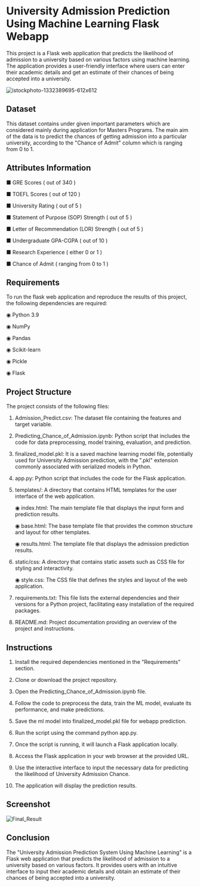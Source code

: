 
# University Admission Prediction Using Machine Learning Flask Webapp

This project is a Flask web application that predicts the likelihood of admission to a university based on various factors using machine learning. The application provides a user-friendly interface where users can enter their academic details and get an estimate of their chances of being accepted into a university.

![istockphoto-1332389695-612x612](https://github.com/Mohamed-Ashif/University-Admission-Prediction-System/assets/78372127/64551c9b-0ace-4f76-a9b0-f42cf7371240)

## Dataset

This dataset contains under given important parameters which are considered mainly during application for Masters Programs. The main aim of the data is to predict the chances of getting admission into a particular university, according to the "Chance of Admit" column which is ranging from 0 to 1.


## Attributes Information

■ GRE Scores ( out of 340 )

■ TOEFL Scores ( out of 120 )

■ University Rating ( out of 5 )

■ Statement of Purpose (SOP) Strength ( out of 5 )

■ Letter of Recommendation (LOR) Strength ( out of 5 )

■ Undergraduate GPA-CGPA ( out of 10 )

■ Research Experience ( either 0 or 1 )

■ Chance of Admit ( ranging from 0 to 1 )

## Requirements

To run the flask web application and reproduce the results of this project, the following dependencies are required:

◉ Python 3.9

◉ NumPy

◉ Pandas

◉ Scikit-learn

◉ Pickle

◉ Flask

## Project Structure

The project consists of the following files:

1. Admission_Predict.csv: The dataset file containing the features and target variable.

2. Predicting_Chance_of_Admission.ipynb:  Python script that includes the code for data preprocessing, model training, evaluation, and prediction.

3. finalized_model.pkl: It is a saved machine learning model file, potentially used for University Admission prediction, with the ".pkl" extension commonly associated with serialized models in Python.

4. app.py: Python script that includes the code for the Flask application.

5. templates/: A directory that contains HTML templates for the user interface of the web application.

   ◉ index.html: The main template file that displays the input form and prediction results.

   ◉ base.html: The base template file that provides the common structure and layout for other templates.

   ◉ results.html: The template file that displays the admission prediction results.

6. static/css: A directory that contains static assets such as CSS file for styling and interactivity.

   ◉  style.css: The CSS file that defines the styles and layout of the web application.

7. requirements.txt: This file lists the external dependencies and their versions for a Python project, facilitating easy installation of the required packages.

8. README.md: Project documentation providing an overview of the project and instructions.

## Instructions

1. Install the required dependencies mentioned in the "Requirements" section.

2. Clone or download the project repository.

3. Open the Predicting_Chance_of_Admission.ipynb file.

4. Follow the code to preprocess the data, train the ML model, evaluate its performance, and make predictions.

5. Save the ml model into finalized_model.pkl file for webapp prediction.

6. Run the script using the command python app.py.

7. Once the script is running, it will launch a Flask application locally.

8. Access the Flask application in your web browser at the provided URL.

9. Use the interactive interface to input the necessary data for predicting the likelihood of University Admission Chance.

10. The application will display the prediction results.


## Screenshot

![Final_Result](https://github.com/Mohamed-Ashif/University-Admission-Prediction-System/assets/78372127/be489224-0b9b-4109-bb7c-64f47fb3c788)


## Conclusion

The "University Admission Prediction System Using Machine Learning" is a Flask web application that predicts the likelihood of admission to a university based on various factors. It provides users with an intuitive interface to input their academic details and obtain an estimate of their chances of being accepted into a university.
